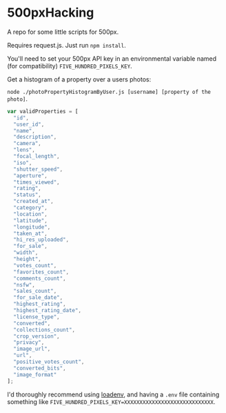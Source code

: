 # 500pxHacking

A repo for some little scripts for 500px.

Requires request.js. Just run `npm install`.

You'll need to set your 500px API key in an environmental variable named (for compatibility) `FIVE_HUNDRED_PIXELS_KEY`.

Get a histogram of a property over a users photos:

`node ./photoPropertyHistogramByUser.js [username] [property of the photo]`.

```javascript
var validProperties = [
  "id",
  "user_id",
  "name",
  "description",
  "camera",
  "lens",
  "focal_length",
  "iso",
  "shutter_speed",
  "aperture",
  "times_viewed",
  "rating",
  "status",
  "created_at",
  "category",
  "location",
  "latitude",
  "longitude",
  "taken_at",
  "hi_res_uploaded",
  "for_sale",
  "width",
  "height",
  "votes_count",
  "favorites_count",
  "comments_count",
  "nsfw",
  "sales_count",
  "for_sale_date",
  "highest_rating",
  "highest_rating_date",
  "license_type",
  "converted",
  "collections_count",
  "crop_version",
  "privacy",
  "image_url",
  "url",
  "positive_votes_count",
  "converted_bits",
  "image_format"
];
```

I'd thoroughly recommend using [loadenv](https://github.com/jacobwgillespie/loadenv), and having a `.env` file containing something like `FIVE_HUNDRED_PIXELS_KEY=XXXXXXXXXXXXXXXXXXXXXXXXXXXXX`.
